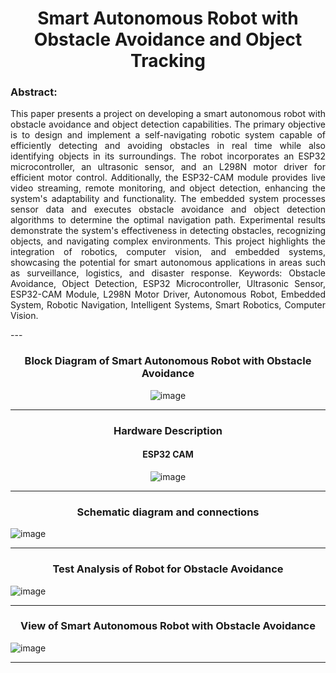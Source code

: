 <h1 align="center">Smart Autonomous Robot with Obstacle Avoidance and Object Tracking</h1>

<h3>Abstract:</h3>

<p align="justify">
    This paper presents a project on developing a smart autonomous robot with obstacle avoidance and object detection capabilities. The primary objective is to design and implement a self-navigating robotic system capable of efficiently detecting and avoiding obstacles in real time while also identifying objects in its surroundings. The robot incorporates an ESP32 microcontroller, an ultrasonic sensor, and an L298N motor driver for efficient motor control. Additionally, the ESP32-CAM module provides live video streaming, remote monitoring, and object detection, enhancing the system's adaptability and functionality. The embedded system processes sensor data and executes obstacle avoidance and object detection algorithms to determine the optimal navigation path. Experimental results demonstrate the system's effectiveness in detecting obstacles, recognizing objects, and navigating complex environments. This project highlights the integration of robotics, computer vision, and embedded systems, showcasing the potential for smart autonomous applications in areas such as surveillance, logistics, and disaster response.
Keywords: Obstacle Avoidance, Object Detection, ESP32 Microcontroller, Ultrasonic Sensor, ESP32-CAM Module, L298N Motor Driver, Autonomous Robot, Embedded System, Robotic Navigation, Intelligent Systems, Smart Robotics, Computer Vision.
</p>
---
<h3 align="center">Block Diagram of Smart Autonomous Robot with Obstacle Avoidance</h3>

<p align="center">
  <img src="https://github.com/user-attachments/assets/24f400ae-e8bf-425e-80a6-0b2db13c7ad5" alt="image"/>
</p>

---
<h3 align="center">Hardware Description</h3>
<h4 align="center">ESP32 CAM</h4>

<p align="center">
  <img src="https://github.com/user-attachments/assets/1d6309b0-e768-47e2-b7e4-b020a132775a" alt="image"/>
</p>

---
<h3 align="center">Schematic diagram and connections</h3>

![image](https://github.com/user-attachments/assets/a1054a32-3b24-4d80-a6a9-21f52d8da0da)

---
<h3 align="center">Test Analysis of Robot for Obstacle Avoidance</h3>

![image](https://github.com/user-attachments/assets/8db028f7-2cbb-42c7-ad19-2f9338d8d629)

---
<h3 align="center">View of Smart Autonomous Robot with Obstacle Avoidance</h3>

![image](https://github.com/user-attachments/assets/d53cdbe2-5747-4fab-8491-06e4fb6a5a2f)

---






